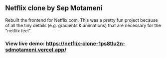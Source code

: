 ## Netflix clone by Sep Motameni

Rebuilt the frontend for Netflix.com. This was a pretty fun project because of all the tiny details (e.g. gradients & animations) that are necessary for the "netflix feel".

### View live demo: https://netflix-clone-1ps8tlu2n-sdmotameni.vercel.app/
